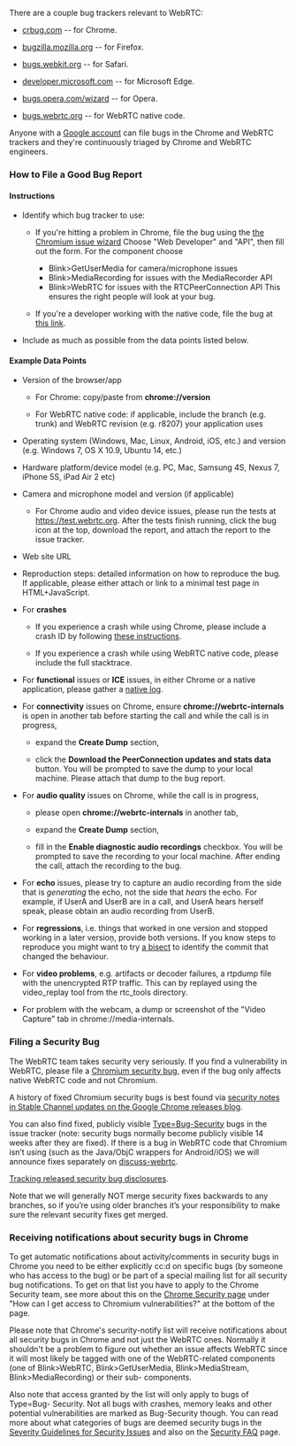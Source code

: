 There are a couple bug trackers relevant to WebRTC:

  * [crbug.com](https://crbug.com) -- for Chrome.

  * [bugzilla.mozilla.org](https://bugzilla.mozilla.org/) -- for Firefox.

  * [bugs.webkit.org](https://bugs.webkit.org/) -- for Safari.

  * [developer.microsoft.com](https://developer.microsoft.com/en-us/microsoft-edge/platform/issues/) -- for Microsoft Edge.

  * [bugs.opera.com/wizard](https://bugs.opera.com/wizard/) -- for Opera.

  * [bugs.webrtc.org](http://bugs.webrtc.org) -- for WebRTC native code.

Anyone with a [Google account][1] can file bugs in the Chrome and WebRTC trackers and they're continuously triaged by Chrome and WebRTC engineers.


### How to File a Good Bug Report

#### Instructions

* Identify which bug tracker to use:

  * If you're hitting a problem in Chrome, file the bug using the
    [the Chromium issue wizard](https://chromiumbugs.appspot.com/?token=0)
    Choose "Web Developer" and "API", then fill out the form. For the component choose
    * Blink>GetUserMedia for camera/microphone issues
    * Blink>MediaRecording for issues with the MediaRecorder API
    * Blink>WebRTC for issues with the RTCPeerConnection API
    This ensures the right people will look at your bug.

  * If you're a developer working with the native code, file the bug at
    [this link][4].

* Include as much as possible from the data points listed below.

#### Example Data Points

  * Version of the browser/app

    * For Chrome: copy/paste from **chrome://version**

    * For WebRTC native code: if applicable, include the branch (e.g. trunk)
      and WebRTC revision (e.g. r8207) your application uses

  * Operating system (Windows, Mac, Linux, Android, iOS, etc.) and version
    (e.g. Windows 7, OS X 10.9, Ubuntu 14, etc.)

  * Hardware platform/device model (e.g. PC, Mac, Samsung 4S, Nexus 7, iPhone
    5S, iPad Air 2 etc)

  * Camera and microphone model and version (if applicable)

    * For Chrome audio and video device issues, please run the tests at
      <https://test.webrtc.org>. After the tests finish running, click the bug
      icon at the top, download the report, and attach the report to the issue
      tracker.

  * Web site URL

  * Reproduction steps: detailed information on how to reproduce the bug. If
    applicable, please either attach or link to a minimal test page in
    HTML+JavaScript.

  * For **crashes**

    * If you experience a crash while using Chrome, please include a crash ID
      by following [these instructions][2].

    * If you experience a crash while using WebRTC native code, please include
      the full stacktrace.

  * For **functional** issues or **ICE** issues, in either Chrome or a native
    application, please gather a [native log][5].

  * For **connectivity** issues on Chrome, ensure **chrome://webrtc-internals**
    is open in another tab before starting the call and while the call is in progress,

    * expand the **Create Dump** section,

    * click the **Download the PeerConnection updates and stats data** button.
      You will be prompted to save the dump to your local machine. Please
      attach that dump to the bug report.

  * For **audio quality** issues on Chrome, while the call is in progress,

    * please open **chrome://webrtc-internals** in another tab,

    * expand the **Create Dump** section,

    * fill in the **Enable diagnostic audio recordings** checkbox. You will be
      prompted to save the recording to your local machine. After ending the
      call, attach the recording to the bug.

  * For **echo** issues, please try to capture an audio recording from the
    side that is _generating_ the echo, not the side that _hears_ the echo.
    For example, if UserA and UserB are in a call, and UserA hears herself
    speak, please obtain an audio recording from UserB.

  * For **regressions**, i.e. things that worked in one version and stopped working in
    a later versioņ, provide both versions. If you know steps to reproduce you might
    want to try [a bisect](https://www.chromium.org/developers/bisect-builds-py) to
    identify the commit that changed the behaviour.

  * For **video problems**, e.g. artifacts or decoder failures, a rtpdump file
    with the unencrypted RTP traffic. This can by replayed using the video_replay
    tool from the rtc_tools directory.

  * For problem with the webcam, a dump or screenshot of the "Video Capture" tab
    in chrome://media-internals.

### Filing a Security Bug

The WebRTC team takes security very seriously. If you find a vulnerability in
WebRTC, please file a [Chromium security bug][ChromeSecurity], even if the bug
only affects native WebRTC code and not Chromium.

A history of fixed Chromium security bugs is best found via [security notes in
Stable Channel updates on the Google Chrome releases blog][ChromeSecurityBlog].

You can also find fixed, publicly visible [Type=Bug-Security][ChromeBugList]
bugs in the issue tracker (note: security bugs normally become publicly
visible 14 weeks after they are fixed). If there is a bug in WebRTC code
that Chromium isn’t using (such as the Java/ObjC wrappers for Android/iOS)
we will announce fixes separately on [discuss-webrtc][DiscussWebRTC].

[Tracking released security bug disclosures][WebRtcBugList].

Note that we will generally NOT merge security fixes backwards to any branches,
so if you’re using older branches it’s your responsibility to make sure the
relevant security fixes get merged.


### Receiving notifications about security bugs in Chrome

To get automatic notifications about activity/comments in security bugs in
Chrome you need to be either explicitly cc:d on specific bugs (by someone who
has access to the bug) or be part of a special mailing list for all security bug
notifications. To get on that list you have to apply to the Chrome Security
team, see more about this on the [Chrome Security page][ChromeSecurity] under
"How can I get access to Chromium vulnerabilities?" at the bottom of the page.

Please note that Chrome's security-notify list will receive notifications about
all security bugs in Chrome and not just the WebRTC ones. Normally it shouldn't
be a problem to figure out whether an issue affects WebRTC since it will most
likely be tagged with one of the WebRTC-related components (one of Blink>WebRTC,
Blink>GetUserMedia, Blink>MediaStream, Blink>MediaRecording) or their sub-
components.

Also note that access granted by the list will only apply to bugs of Type=Bug-
Security. Not all bugs with crashes, memory leaks and other potential
vulnerabilities are marked as Bug-Security though. You can read more about what
categories of bugs are deemed security bugs in the [Severity Guidelines for
Security Issues][SeverityGuidelines] and also on the [Security FAQ][SecurityFaq]
page.


[1]: https://accounts.google.com/
[2]: http://www.chromium.org/for-testers/bug-reporting-guidelines/reporting-crash-bug
[3]: https://code.google.com/p/chromium/issues/entry?template=Audio/Video%20Issue
[4]: https://bugs.chromium.org/p/webrtc/issues/entry
[5]: native-code/logging.md
[ChromeSecurity]: https://www.chromium.org/Home/chromium-security/reporting-security-bugs
[DiscussWebRTC]: https://groups.google.com/group/discuss-webrtc
[ChromeSecurityBlog]: https://chromereleases.googleblog.com/search/label/Stable%20updates
[ChromeBugList]: https://bugs.chromium.org/p/chromium/issues/list?can=1&q=Type%3DBug-Security+component%3ABlink%3EWebRTC+-status%3ADuplicate%2CWontfix&sort=-closed&colspec=ID+Pri+M+Component+Status+Owner+Summary+OS+Closed&x=m&y=releaseblock&cells=ids
[WebRtcBugList]: https://bugs.chromium.org/p/webrtc/issues/list?q=Type%3DBug-Security&can=1
[ChromeSecurity]: https://www.chromium.org/Home/chromium-security
[SeverityGuidelines]: https://chromium.googlesource.com/chromium/src/+/main/docs/security/severity-guidelines.md
[SecurityFaq]: https://chromium.googlesource.com/chromium/src/+/main/docs/security/faq.md
